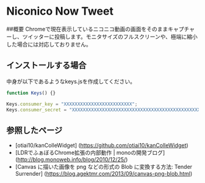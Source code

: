 # Niconico Now Tweet
##概要
Chromeで現在表示しているニコニコ動画の画面をそのままキャプチャーし、ツイッターに投稿します。モニタサイズのフルスクリーンや、極端に縮小した場合には対応しておりません。
## インストールする場合
中身が以下であるようなkeys.jsを作成してください。
```js
function Keys() {}

Keys.consumer_key = "XXXXXXXXXXXXXXXXXXXXXXXXX";
Keys.consumer_secret = "XXXXXXXXXXXXXXXXXXXXXXXXXXXXXXXXXXXXXXXXXXXXXXXXXX";
```
## 参照したページ
* [otiai10/kanColleWidget]
  (https://github.com/otiai10/kanColleWidget)
* [LDRでふぁぼるChrome拡張の内部動作 | monoの開発ブログ]
  (http://blog.monoweb.info/blog/2010/12/25/)
* [Canvas に描いた画像を png などの形式の Blob に変換する方法: Tender Surrender]
  (https://blog.agektmr.com/2013/09/canvas-png-blob.html)
